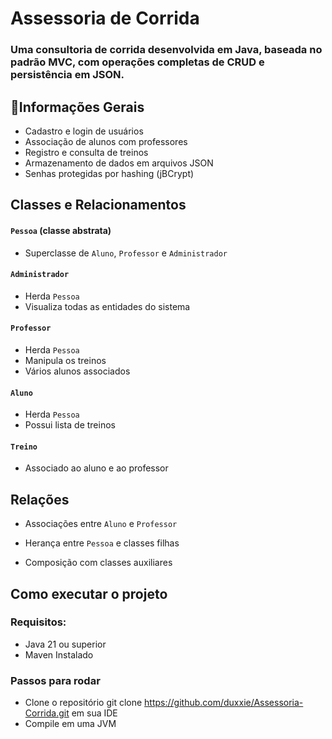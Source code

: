# Assessoria de Corrida

### Uma consultoria de corrida desenvolvida em Java, baseada no padrão MVC, com operações completas de CRUD e persistência em JSON. 

## 🚩Informações Gerais

- Cadastro e login de usuários
- Associação de alunos com professores
- Registro e consulta de treinos
- Armazenamento de dados em arquivos JSON
- Senhas protegidas por hashing (jBCrypt)

## Classes e Relacionamentos

#### `Pessoa` (classe abstrata)
- Superclasse de `Aluno`, `Professor` e `Administrador`

#### `Administrador`
- Herda `Pessoa`
- Visualiza todas as entidades do sistema

#### `Professor`
- Herda `Pessoa`
- Manipula os treinos
- Vários alunos associados

#### `Aluno`
- Herda `Pessoa`
- Possui lista de treinos

#### `Treino`
- Associado ao aluno e ao professor

## Relações
- Associações entre `Aluno` e `Professor`

- Herança entre `Pessoa` e classes filhas

- Composição com classes auxiliares

## Como executar o projeto
### Requisitos:
- Java 21 ou superior
- Maven Instalado

### Passos para rodar
- Clone o repositório git clone https://github.com/duxxie/Assessoria-Corrida.git em sua IDE
- Compile em uma JVM
